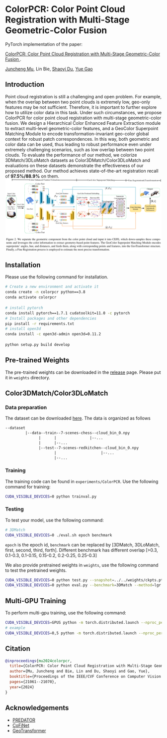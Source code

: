 # ColorPCR: Color Point Cloud Registration with Multi-Stage Geometric-Color Fusion 

PyTorch implementation of the paper:

[ColorPCR: Color Point Cloud Registration with Multi-Stage Geometric-Color Fusion ](https://openaccess.thecvf.com/content/CVPR2024/html/Mu_ColorPCR_Color_Point_Cloud_Registration_with_Multi-Stage_Geometric-Color_Fusion_CVPR_2024_paper.html).

[Juncheng Mu](https://scholar.google.com/citations?user=bVmTK8gAAAAJ), Lin Bie, [Shaoyi Du](https://scholar.google.com/citations?user=r2bk4sQAAAAJ), [Yue Gao](https://scholar.google.com/citations?user=UTDfWocAAAAJ)

## Introduction

Point cloud registration is still a challenging and open problem. For example, when the overlap between two point clouds is extremely low, geo-only features may be not sufficient. Therefore, it is important to further explore how to utilize color data in this task. Under such circumstances, we propose ColorPCR for color point cloud registration with multi-stage geometric-color fusion. We design a Hierarchical Color Enhanced Feature Extraction module to extract multi-level geometric-color features, and a GeoColor Superpoint Matching Module to encode transformation-invariant geo-color global context for robust patch correspondences. In this way, both geometric and color data can be used, thus leading to robust performance even under extremely challenging scenarios, such as low overlap between two point clouds. To evaluate the performance of our method, we colorize 3DMatch/3DLoMatch datasets as Color3DMatch/Color3DLoMatch and evaluations on these datasets demonstrate the effectiveness of our proposed method. Our method achieves state-of-the-art registration recall of **97.5%/88.9%** on them.
![](assets/teaser.png)

## Installation

Please use the following command for installation.

```bash
# Create a new environment and activate it
conda create -n colorpcr python==3.8
conda activate colorpcr

# install pytorch
conda install pytorch==1.7.1 cudatoolkit=11.0 -c pytorch
# Install packages and other dependencies
pip install -r requirements.txt
# install open3d
conda install -c open3d-admin open3d=0.11.2

python setup.py build develop
```

## Pre-trained Weights

The pre-trained weights can be downloaded in the [release](https://github.com/mujc2021/ColorPCR/releases/tag/ckpts) page. Please put it in `weights` directory.

## Color3DMatch/Color3DLoMatch

### Data preparation

The dataset can be downloaded [here](https://drive.google.com/file/d/1pQEo0086ipWwNrroAk_ybnhKildq4o_j/view?usp=sharing). The data is organized as follows

```text
--dataset
         |--data--train--7-scenes-chess--cloud_bin_0.npy
               |      |               |--...
               |      |--...
               |--test--7-scenes-redkitchen--cloud_bin_0.npy
                      |                    |--...
                      |--...
```

### Training

The training code can be found in `experiments/ColorPCR`. Use the following command for training:

```bash
CUDA_VISIBLE_DEVICES=0 python trainval.py
```

### Testing

To test your model, use the following command:

```bash
# 3DMatch
CUDA_VISIBLE_DEVICES=0 ./eval.sh epoch benchmark
```

`epoch` is the epoch id, `benchmark` can be replaced by [3DMatch, 3DLoMatch, first, second, third, forth]. Different benchmark has different overlap [>0.3, 0.1-0.3, 0.1-0.15, 0.15-0.2, 0.2-0.25, 0.25-0.3]

We also provide pretrained weights in `weights`, use the following command to test the pretrained weights.

```bash
CUDA_VISIBLE_DEVICES=0 python test.py --snapshot=../../weights/ckpts.pth.tar --benchmark=3DMatch
CUDA_VISIBLE_DEVICES=0 python eval.py --benchmark=3DMatch --method=lgr
```


## Multi-GPU Training

To perform multi-gpu training, use the following command:

```bash
CUDA_VISIBLE_DEVICES=GPUS python -m torch.distributed.launch --nproc_per_node=N_GPU --master_port=PORT trainval.py
# example
CUDA_VISIBLE_DEVICES=0,5 python -m torch.distributed.launch --nproc_per_node=2 --master_port='29501' trainval.py
```

## Citation

```bibtex
@inproceedings{mu2024colorpcr,
  title={ColorPCR: Color Point Cloud Registration with Multi-Stage Geometric-Color Fusion},
  author={Mu, Juncheng and Bie, Lin and Du, Shaoyi and Gao, Yue},
  booktitle={Proceedings of the IEEE/CVF Conference on Computer Vision and Pattern Recognition},
  pages={21061--21070},
  year={2024}
}
```

## Acknowledgements
- [PREDATOR](https://github.com/prs-eth/OverlapPredator)
- [CoFiNet](https://github.com/haoyu94/Coarse-to-fine-correspondences)
- [GeoTransformer](https://github.com/qinzheng93/GeoTransformer)